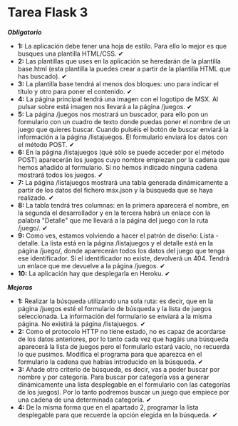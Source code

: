 # Tarea Flask 3

***Obligatorio***

* **1:** La aplicación debe tener una hoja de estilo. Para ello lo mejor es que busques una plantilla HTML/CSS. ✔
* **2:** Las plantillas que uses en la aplicación se heredarán de la plantilla base.html (esta plantilla la puedes crear a partir de la plantilla HTML que has buscado). ✔
* **3:** La plantilla base tendrá al menos dos bloques: uno para indicar el título y otro para poner el contenido. ✔
* **4:** La página principal tendrá una imagen con el logotipo de MSX. Al pulsar sobre está imagen nos llevará a la página /juegos. ✔
* **5:** La página /juegos nos mostrará un buscador, para ello pon un formulario con un cuadro de texto donde puedas poner el nombre de un juego que quieres buscar. Cuando pulséis el botón de buscar enviará la información a la página /listajuegos. El formulario enviará los datos con el método POST. ✔
* **6:** En la página /listajuegos (qué sólo se puede acceder por el método POST) aparecerán los juegos cuyo nombre empiezan por la cadena que hemos añadido al formulario. Si no hemos indicado ninguna cadena mostrará todos los juegos. ✔
* **7:** La página /listajuegos mostrará una tabla generada dinámicamente a partir de los datos del fichero msx.json y la búsqueda que se haya realizado. ✔
* **8:** La tabla tendrá tres columnas: en la primera aparecerá el nombre, en la segunda el desarrollador y en la tercera habrá un enlace con la palabra "Detalle" que me llevará a la página del juego con la ruta /juego/<identificador>. ✔
* **9:** Como ves, estamos volviendo a hacer el patrón de diseño: Lista - detalle. La lista está en la página /listajuegos y el detalle está en la página /juego/<identificador>, donde aparecerán todos los datos del juego que tenga ese identificador. Si el identificador no existe, devolverá un 404. Tendrá un enlace que me devuelve a la página /juegos. ✔
* **10:** La  aplicación hay que desplegarla en Heroku. ✔

***Mejoras***

* **1:** Realizar la búsqueda utilizando una sola ruta: es decir, que en la página /juegos esté el formulario de búsqueda y la lista de juegos seleccionada. La información del formulario se enviará a la misma página. No existirá la página /listajuegos. ✔
* **2:** Como el protocolo HTTP no tiene estado, no es capaz de acordarse de los datos anteriores, por lo tanto cada vez que hagáis una búsqueda aparecerá la lista de juegos pero el formulario estará vacío, no recuerda lo que pusimos. Modifica el programa para que aparezca en el formulario la cadena que habías introducido en la búsqueda. ✔
* **3:** Añade otro criterio de búsqueda, es decir, vas a poder buscar por nombre y por categoría. Para buscar por categoría vas a generar dinámicamente una lista desplegable en el formulario con las categorías de los juegos). Por lo tanto podremos buscar un juego que empiece por una cadena de una determinada categoría. ✔
* **4:** De la misma forma que en el apartado 2, programar la lista desplegable para que recuerde la opción elegida en la búsqueda. ✔
